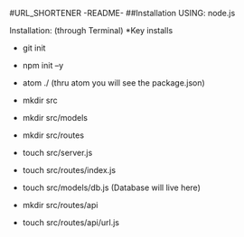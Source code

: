 #URL_SHORTENER -README-
##Installation
USING: node.js

Installation: (through Terminal) *Key installs 

- git init

- npm init –y

- atom ./ (thru atom you will see the package.json)

- mkdir src

- mkdir src/models

- mkdir src/routes

- touch src/server.js

- touch src/routes/index.js

- touch src/models/db.js (Database will live here)

- mkdir src/routes/api

- touch src/routes/api/url.js

